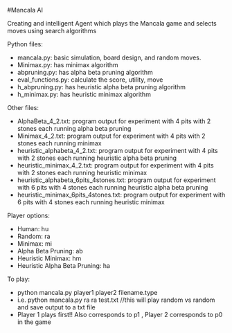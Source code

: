 #Mancala AI

Creating and intelligent Agent which plays the Mancala game and selects moves using search algorithms

Python files:
- mancala.py: basic simulation, board design, and random moves.
- Minimax.py: has minimax algorithm
- abpruning.py: has alpha beta pruning algorithm
- eval_functions.py: calculate the score, utility, move
- h_abpruning.py: has heuristic alpha beta pruning algorithm
- h_minimax.py: has heuristic minimax algorithm

Other files:
- AlphaBeta_4_2.txt: program output for experiment with 4 pits with 2 stones each running alpha beta pruning
- Minimax_4_2.txt: program output for experiment with 4 pits with 2 stones each running minimax
- heuristic_alphabeta_4_2.txt: program output for experiment with 4 pits with 2 stones each running heuristic alpha beta pruning
- heuristic_minimax_4_2.txt: program output for experiment with 4 pits with 2 stones each running heuristic minimax
- heuristic_alphabeta_6pits_4stones.txt: program output for experiment with 6 pits with 4 stones each running heuristic alpha beta pruning
- heuristic_minimax_6pits_4stones.txt: program output for experiment with 6 pits with 4 stones each running heuristic minimax


Player options:
- Human: hu
- Random: ra
- Minimax: mi
- Alpha Beta Pruning: ab
- Heuristic Minimax: hm
- Heuristic Alpha Beta Pruning: ha

To play:
  - python mancala.py player1 player2 filename.type
  - i.e. python mancala.py ra ra test.txt  //this will play random vs random and save output to a txt file
  - Player 1 plays first!! Also corresponds to p1 , Player 2 corresponds to p0 in the game 
